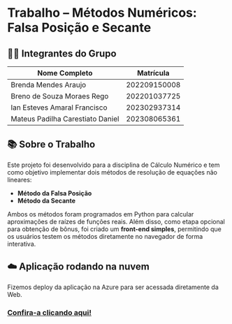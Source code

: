 # Trabalho – Métodos Numéricos: Falsa Posição e Secante

## 👨‍💻 Integrantes do Grupo

| Nome Completo     | Matrícula  |
| ----------------- | ---------- |
|  Brenda Mendes Araujo  | 202209150008 |
|  Breno de Souza Moraes Rego | 202201037725 |
|  Ian Esteves Amaral Francisco | 202302937314 |
|  Mateus Padilha Carestiato Daniel| 202308065361  |


## 📚 Sobre o Trabalho

Este projeto foi desenvolvido para a disciplina de Cálculo Numérico e tem como objetivo implementar dois métodos de resolução de equações não lineares:

* **Método da Falsa Posição**
* **Método da Secante**

Ambos os métodos foram programados em Python para calcular aproximações de raízes de funções reais. Além disso, como etapa opcional para obtenção de bônus, foi criado um **front-end simples**, permitindo que os usuários testem os métodos diretamente no navegador de forma interativa.

## ☁️ Aplicação rodando na nuvem 

Fizemos deploy da aplicação na Azure para ser acessada diretamente da Web.
### [Confira-a clicando aqui!](https://ac-modelagem-b6d4cgdqdgaze7cc.centralus-01.azurewebsites.net)
